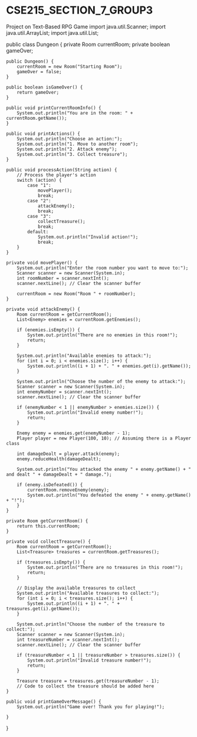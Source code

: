 # CSE215_SECTION_7_GROUP3
Project on Text-Based RPG Game
import java.util.Scanner;
import java.util.ArrayList;
import java.util.List;

public class Dungeon {
    private Room currentRoom;
    private boolean gameOver;

    public Dungeon() {
        currentRoom = new Room("Starting Room");
        gameOver = false;
    }
                          
    public boolean isGameOver() {
        return gameOver;
    }

    public void printCurrentRoomInfo() {
        System.out.println("You are in the room: " + currentRoom.getName());
    }

    public void printActions() {
        System.out.println("Choose an action:");
        System.out.println("1. Move to another room");
        System.out.println("2. Attack enemy");
        System.out.println("3. Collect treasure");
    }

    public void processAction(String action) {
        // Process the player's action
        switch (action) {
            case "1":
                movePlayer();
                break;
            case "2":
                attackEnemy();
                break;
            case "3":
                collectTreasure();
                break;
            default:
                System.out.println("Invalid action!");
                break;
        }
    }

    private void movePlayer() {
        System.out.println("Enter the room number you want to move to:");
        Scanner scanner = new Scanner(System.in);
        int roomNumber = scanner.nextInt();
        scanner.nextLine(); // Clear the scanner buffer

        currentRoom = new Room("Room " + roomNumber);
    }

    private void attackEnemy() {
        Room currentRoom = getCurrentRoom();
        List<Enemy> enemies = currentRoom.getEnemies();

        if (enemies.isEmpty()) {
            System.out.println("There are no enemies in this room!");
            return;
        }

        System.out.println("Available enemies to attack:");
        for (int i = 0; i < enemies.size(); i++) {
            System.out.println((i + 1) + ". " + enemies.get(i).getName());
        }

        System.out.println("Choose the number of the enemy to attack:");
        Scanner scanner = new Scanner(System.in);
        int enemyNumber = scanner.nextInt();
        scanner.nextLine(); // Clear the scanner buffer

        if (enemyNumber < 1 || enemyNumber > enemies.size()) {
            System.out.println("Invalid enemy number!");
            return;
        }

        Enemy enemy = enemies.get(enemyNumber - 1);
        Player player = new Player(100, 10); // Assuming there is a Player class

        int damageDealt = player.attack(enemy);
        enemy.reduceHealth(damageDealt);

        System.out.println("You attacked the enemy " + enemy.getName() + " and dealt " + damageDealt + " damage.");

        if (enemy.isDefeated()) {
            currentRoom.removeEnemy(enemy);
            System.out.println("You defeated the enemy " + enemy.getName() + "!");
        }
    }

    private Room getCurrentRoom() {
        return this.currentRoom;
    }

    private void collectTreasure() {
        Room currentRoom = getCurrentRoom();
        List<Treasure> treasures = currentRoom.getTreasures();

        if (treasures.isEmpty()) {
            System.out.println("There are no treasures in this room!");
            return;
        }

        // Display the available treasures to collect
        System.out.println("Available treasures to collect:");
        for (int i = 0; i < treasures.size(); i++) {
            System.out.println((i + 1) + ". " + treasures.get(i).getName());
        }

        System.out.println("Choose the number of the treasure to collect:");
        Scanner scanner = new Scanner(System.in);
        int treasureNumber = scanner.nextInt();
        scanner.nextLine(); // Clear the scanner buffer

        if (treasureNumber < 1 || treasureNumber > treasures.size()) {
            System.out.println("Invalid treasure number!");
            return;
        }

        Treasure treasure = treasures.get(treasureNumber - 1);
        // Code to collect the treasure should be added here
    }

    public void printGameOverMessage() {
        System.out.println("Game over! Thank you for playing!");  
        
    }
}


